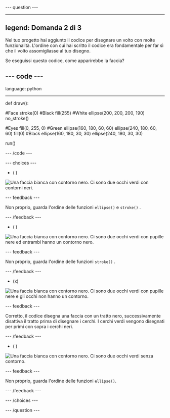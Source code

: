 --- question ---

---
legend: Domanda 2 di 3
---

Nel tuo progetto hai aggiunto il codice per disegnare un volto con molte funzionalità. L'ordine con cui hai scritto il codice era fondamentale per far sì che il volto assomigliasse al tuo disegno.

Se eseguissi questo codice, come apparirebbe la faccia?

--- code ---
---
language: python

---

def draw():

  #Face stroke(0) #Black fill(255) #White ellipse(200, 200, 200, 190) no_stroke()

  #Eyes fill(0, 255, 0) #Green ellipse(160, 180, 60, 60) ellipse(240, 180, 60, 60) fill(0) #Black ellipse(160, 180, 30, 30) ellipse(240, 180, 30, 30)

run()

--- /code ---

--- choices ---

- ( )

![Una faccia bianca con contorno nero. Ci sono due occhi verdi con contorni neri.](images/face1.png)

 --- feedback ---

 Non proprio, guarda l'ordine delle funzioni `ellipse()` e `stroke()` .

 --- /feedback ---

- ( )

![Una faccia bianca con contorno nero. Ci sono due occhi verdi con pupille nere ed entrambi hanno un contorno nero.](images/face2.png)

 --- feedback ---

 Non proprio, guarda l'ordine delle funzioni `stroke()` .

 --- /feedback ---

- (x)

![Una faccia bianca con contorno nero. Ci sono due occhi verdi con pupille nere e gli occhi non hanno un contorno.](images/face3.png)

 --- feedback ---

 Corretto, il codice disegna una faccia con un tratto nero, successivamente disattiva il tratto prima di disegnare i cerchi. I cerchi verdi vengono disegnati per primi con sopra i cerchi neri.

 --- /feedback ---

- ( )

![Una faccia bianca con contorno nero. Ci sono due occhi verdi senza contorno.](images/face4.png)

 --- feedback ---

 Non proprio, guarda l'ordine delle funzioni `ellipse()`.

 --- /feedback ---

--- /choices ---

--- /question ---
